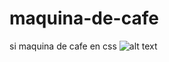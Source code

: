 # maquina-de-cafe
si maquina de cafe en css
![alt text](https://github.com/ricardolegac/maquinacafe/blob/main/maquina.png?raw=true)
